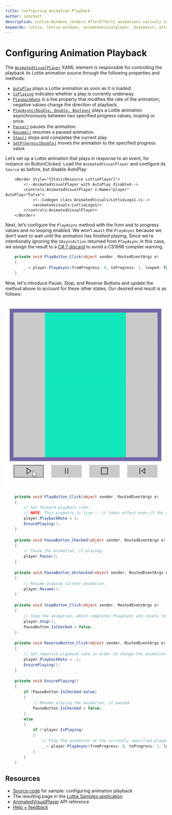 ```yaml
---
title: Configuring Animation Playback
author: sohchatt
description: Lottie-Windows renders AfterEffects animations natively in Windows applications.
keywords: lottie, lottie-windows, animatedvisualplayer, bodymovin, aftereffects, windows 10, uwp, uwp community toolkit
---
```


# Configuring Animation Playback

The [`AnimatedVisualPlayer`](https://docs.microsoft.com/uwp/api/microsoft.ui.xaml.controls.animatedvisualplayer) XAML element is responsible for controlling the playback its Lottie animation source through the following properties and methods:

* [`AutoPlay`](https://docs.microsoft.com/uwp/api/microsoft.ui.xaml.controls.animatedvisualplayer.autoplay) plays a Lottie animation as soon as it is loaded.
* [`IsPlaying`](https://docs.microsoft.com/uwp/api/microsoft.ui.xaml.controls.animatedvisualplayer.isplaying) indicates whether a play is currently underway.
* [`PlaybackRate`](https://docs.microsoft.com/en-us/uwp/api/microsoft.ui.xaml.controls.animatedvisualplayer.playbackrate) is a live property that modifies the rate of the animation; negative values change the direction of playback.
* [`PlayAsync(Double, Double, Boolean)`](https://docs.microsoft.com/uwp/api/microsoft.ui.xaml.controls.animatedvisualplayer.playasync) plays a Lottie animation asynchronously between two specified progress values, looping or once.
* [`Pause()`](https://docs.microsoft.com/uwp/api/microsoft.ui.xaml.controls.animatedvisualplayer.pause) pauses the animation.
* [`Resume()`](https://docs.microsoft.com/uwp/api/microsoft.ui.xaml.controls.animatedvisualplayer.resume) resumes a paused animation.
* [`Stop()`](https://docs.microsoft.com/uwp/api/microsoft.ui.xaml.controls.animatedvisualplayer.stop) stops and completes the current play.
* [`SetProgress(Double)`](https://docs.microsoft.com/uwp/api/microsoft.ui.xaml.controls.animatedvisualplayer.setprogress) moves the animation to the specified progress value.

Let’s set up a Lottie animation that plays in response to an event, for instance on ButtonClicked. Load the `AnimatedVisualPlayer` and configure its `Source` as before, but disable AutoPlay:

```xaml
    <Border Style="{StaticResource LottiePlayer}">
        <!--AnimatedVisualPlayer with AutoPlay disabled-->
        <controls:AnimatedVisualPlayer x:Name="player" AutoPlay="False">
            <!--Codegen class AnimatedVisuals/LottieLogo1.cs-->
            <animatedvisuals:LottieLogo1/>
        </controls:AnimatedVisualPlayer>
    </Border>
```

Next, let’s configure the `PlayAsync` method with the from and to progress values and no looping enabled. We won’t `await` the `PlayAsync` because we don’t want to wait until the animation has finished playing. Since we’re intentionally ignoring the `IAsyncAction` returned from `PlayAsync` in this case, we assign the result to a [C# 7 discard](https://docs.microsoft.com/dotnet/csharp/discards#a-standalone-discard) to avoid a CS1998 compiler warning.

```C#
    private void PlayButton_Click(object sender, RoutedEventArgs e)
    {
        _ = player.PlayAsync(fromProgress: 0, toProgress: 1, looped: false);
    }

```

Now, let's introduce Pause, Stop, and Reverse Buttons and update the method above to account for these other states. Our desired end result is as follows:

![Playback Gif](../../resources/images/Animations/Lottie/LottieDocs_Playback.gif)

```C#
    private void PlayButton_Click(object sender, RoutedEventArgs e)
    {
        // Set forward playback rate.
        // NOTE: This property is live -- it takes effect even if the animation is playing.
        player.PlaybackRate = 1;
        EnsurePlaying();
    }

    private void PauseButton_Checked(object sender, RoutedEventArgs e)
    {
        // Pause the animation, if playing.
        player.Pause();
    }

    private void PauseButton_Unchecked(object sender, RoutedEventArgs e)
    {
        // Resume playing current animation.
        player.Resume();
    }

    private void StopButton_Click(object sender, RoutedEventArgs e)
    {
        // Stop the animation, which completes PlayAsync and resets to initial frame.
        player.Stop();
        PauseButton.IsChecked = false;
    }

    private void ReverseButton_Click(object sender, RoutedEventArgs e)
    {
        // Set negative playback rate in order to change the animation's direction.
        player.PlaybackRate = -1;
        EnsurePlaying();
    }

    private void EnsurePlaying()
    {
        if (PauseButton.IsChecked.Value)
        {
            // Resume playing the animation, if paused.
            PauseButton.IsChecked = false;
        }
        else
        {
            if (!player.IsPlaying)
            {
                // Play the animation at the currently specified playback rate.
                _ = player.PlayAsync(fromProgress: 0, toProgress: 1, looped: false);
            }
        }
    }

```

## Resources

* [Source code](https://github.com/windows-toolkit/Lottie-Windows/blob/master/samples/LottieSamples/Scenarios/PlaybackPage.xaml.cs) for sample: configuring animation playback
* The resulting page in the [Lottie Samples application](http://aka.ms/lottiesamples)
* [AnimatedVisualPlayer](https://docs.microsoft.com/uwp/api/microsoft.ui.xaml.controls.animatedvisualplayer) API reference
* [Help + feedback](https://github.com/windows-toolkit/Lottie-Windows/issues)
